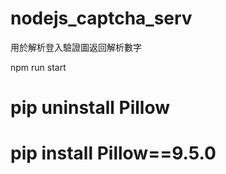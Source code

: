 # nodejs_captcha_serv

用於解析登入驗證圖返回解析數字

npm run start

# pip uninstall Pillow
# pip install Pillow==9.5.0


